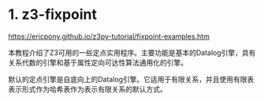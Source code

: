 # 1. z3-fixpoint


https://ericpony.github.io/z3py-tutorial/fixpoint-examples.htm

本教程介绍了Z3可用的一些定点实用程序。主要功能是基本的Datalog引擎，具有关系代数的引擎和基于属性定向可达性算法通用化的引擎。

默认的定点引擎是自底向上的Datalog引擎。它适用于有限关系，并且使用有限表表示形式作为哈希表作为表示有限关系的默认方式。





















